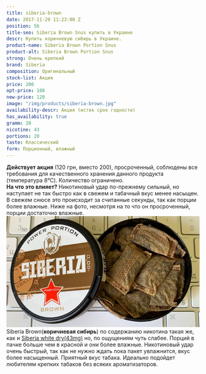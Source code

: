 ```yaml
---
title: siberia-brown
date: 2017-11-20 11:23:00 Z
position: 56
title-seo: Siberia Brown Snus купить в Украине
descr: Купить коричневую сибирь в Украине.
product-name: Siberia Brown Portion Snus
product-alt: Siberia Brown Portion Snus
strong: Очень крепкий
brand: Siberia
composition: Оригинальный
stock-list: Акция
price: 200
opt-price: 108
new-price: 120
image: "/img/products/siberia-brown.jpg"
availability-descr: Акция (истек срок годности)
has_availability: true
gramm: 20
nicotine: 43
portions: 20
taste: Классический
form: Порционный, влажный
---
```


**Действует акция** (120 грн, вместо 200), просроченный, соблюдены все требования для качественного хранения данного продукта (температура 8℃). Количество ограничено.<br>
**На что это влияет?** Никотиновый удар по-прежнему сильный, но наступает не так быстро как в свежем и табачный вкус менее насыщен.  В свежем снюсе это происходит за считанные секунды, так как порции более влажные. Ниже на фото, несмотря на то что он просроченный, порции достаточно влажные.<br>
<img class="img-fluid" src="/img/products/siberia-brown/siberia-brown-open.jpg" alt="Siberia Brown Open"><br>
Siberia Brown(**коричневая сибирь**) по содержанию никотина такая же, как и [Siberia white dry(43mg)](/siberia-white) но, по ощущениям чуть слабее. Порций в пачке больше чем в красной и они более влажные. Никотиновый удар очень быстрый, так как не нужно ждать пока пакет увлажнится, вкус более насыщенный.
Приятный вкус табака.
Идеально подойдет любителям крепких табаков без всяких ароматизаторов.